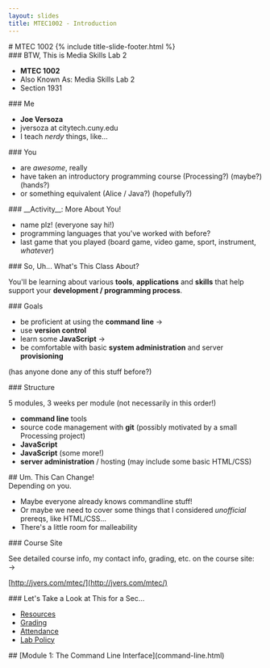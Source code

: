 ```yaml
---
layout: slides
title: MTEC1002 - Introduction
---
```


<section markdown="block" class="title-slide">
# MTEC 1002
{% include title-slide-footer.html %}
</section>

<section markdown="block">
### BTW, This is Media Skills Lab 2

* __MTEC 1002__
* Also Known As: Media Skills Lab 2
* Section 1931


</section>

<section markdown="block">
### Me

* __Joe Versoza__
* jversoza at citytech.cuny.edu
* I teach _nerdy_ things, like... 

</section>

<section markdown="block">
### You

* are _awesome_, really
* have taken an introductory programming course (Processing?) (maybe?) (hands?)
* or something equivalent (Alice / Java?) (hopefully?)

</section>

<section markdown="block">
### __Activity__: More About You!

* name plz! (everyone say hi!)
* programming languages that you've worked with before?
* last game that you played (board game, video game, sport, instrument, _whatever_)

</section>

<section markdown="block">
### So, Uh... What's This Class About?

You'll be learning about various __tools__, __applications__ and __skills__ that help support your __development / programming process__.

</section>

<section markdown="block">
### Goals

* be proficient at using the __command line__ &rarr; 
* use __version control__
* learn some __JavaScript__ &rarr;
* be comfortable with basic __system administration__ and server __provisioning__

(has anyone done any of this stuff before?)

</section>

<section markdown="block">
### Structure

5 modules, 3 weeks per module (not necessarily in this order!)

* __command line__ tools
* source code management with __git__ (possibly motivated by a small Processing project)
* __JavaScript__ 
* __JavaScript__ (some more!)
* __server administration__ / hosting (may include some basic HTML/CSS)
</section>

<section markdown="block">
## Um.  This Can Change!

<aside>Depending on you.</aside>  

* Maybe everyone already knows commandline stuff!  
* Or maybe we need to cover some things that I considered _unofficial_ prereqs, like HTML/CSS...
* There's a little room for malleability 
</section>

<section markdown="block">
### Course Site

See detailed course info, my contact info, grading, etc. on the course site: &rarr;

[http://jvers.com/mtec/](http://jvers.com/mtec/)

</section>

<section markdown="block">
### Let's Take a Look at This for a Sec...

* [Resources](../../index.html#resources)
* [Grading](../../index.html#grading)
* [Attendance](../../index.html#attendance)
* [Lab Policy](../../index.html#policy)
</section>

<section markdown="block">
## [Module 1: The Command Line Interface](command-line.html)
</section>
